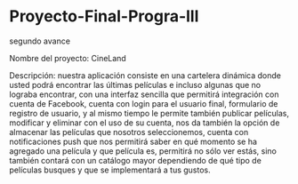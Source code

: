 # Proyecto-Final-Progra-lll
segundo avance

Nombre del proyecto: CineLand

Descripción: nuestra aplicación consiste en una cartelera dinámica donde usted podrá encontrar las últimas películas e incluso algunas que no lograba encontrar, con una interfaz sencilla que permitirá integración con cuenta de Facebook, cuenta con login para el usuario final, formulario de registro de usuario, y al mismo tiempo le permite también publicar películas, modificar y eliminar con el uso de su cuenta, nos da también la opción de almacenar las películas que nosotros seleccionemos, cuenta con notificaciones push que nos permitirá saber en qué momento se ha agregado una película y que película es, permitirá no sólo ver estás, sino también contará con un catálogo mayor dependiendo de qué tipo de películas busques y que se implementará a tus gustos.

